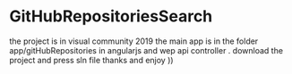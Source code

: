 # GitHubRepositoriesSearch
 the project is in visual community 2019
 the main app is in the folder app/gitHubRepositories in angularjs and wep api controller .
 download the project and press sln file
 thanks and enjoy ))
 
